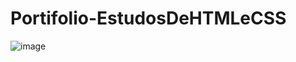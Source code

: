 # Portifolio-EstudosDeHTMLeCSS

![image](https://user-images.githubusercontent.com/102471647/233795609-c08f0a2a-a935-4e35-bc1a-5ae0e728d3d0.png)
